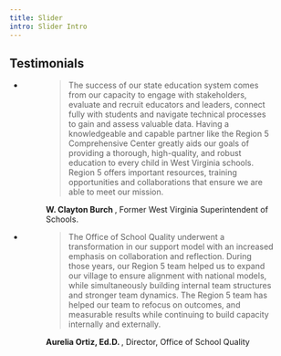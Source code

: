 ```yaml
---
title: Slider
intro: Slider Intro
---
```


<section class="slider-section-layout background-dark-blue-xx" aria-labelledby="slider-title67053c398e12d">
  <div class="slider-section-layout__title container-small no-padding-bottom">
    <h2 class="hidden-visually" id="slider-title67053c398e12d">
      Testimonials
    </h2>
  </div>
  <div class="slider-section-layout__slides container no-padding-top">
    <div class="site-slider site-slider--small" data-site-slider="{&quot;transitionFade&quot;:false}">
      <div class="site-slider__control-context" data-site-slider-control-context>
        <div class="site-slider__track-crop" data-site-slider-track-container>
          <ul class="site-slider__track" data-site-slider-track>
            <li class="site-slider__slide " data-site-slider-slide>
              <figure class="site-quote">
                <blockquote class="site-quote__body display-inline-all type-large-x">
                  <p>The success of our state education system comes from our capacity to engage with stakeholders,
                    evaluate and recruit educators and leaders, connect fully with students and navigate technical
                    processes to gain and assess valuable data. Having a knowledgeable and capable partner like the
                    Region 5 Comprehensive Center greatly aids our goals of providing a thorough, high-quality, and
                    robust education to every child in West Virginia schools. Region 5 offers important resources,
                    training opportunities and collaborations that ensure we are able to meet our mission.</p>
                </blockquote>
                <figcaption class="site-quote__author">
                  <strong class="site-quote__author-name">
                    W. Clayton Burch
                  </strong>
                  <span class="site-quote__author-title">
                    <span class="visually-hidden">, </span>
                    Former West Virginia Superintendent of Schools.
                  </span>
                </figcaption>
              </figure>
            </li>
            <li class="site-slider__slide " data-site-slider-slide>
              <figure class="site-quote">
                <blockquote class="site-quote__body display-inline-all type-large-x">
                  <p>The Office of School Quality underwent a transformation in our support model with an increased
                    emphasis on collaboration and reflection. During those years, our Region 5 team helped us to expand
                    our village to ensure alignment with national models, while simultaneously building internal team
                    structures and stronger team dynamics.&nbsp;The Region 5 team has helped our team to refocus on
                    outcomes, and measurable results while continuing to build capacity internally and externally.&nbsp;
                  </p>
                </blockquote>
                <figcaption class="site-quote__author">
                  <strong class="site-quote__author-name">
                    Aurelia Ortiz, Ed.D.
                  </strong>
                  <span class="site-quote__author-title">
                    <span class="visually-hidden">, </span>
                    Director, Office of School Quality
                  </span>
                </figcaption>
              </figure>
            </li>
          </ul>
        </div>
      </div>
    </div>
  </div>
</section>